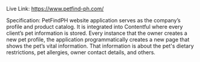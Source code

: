 Live Link: https://www.petfind-ph.com/

Specification: PetFindPH website application serves as the company’s profile and product catalog. It is integrated into Contentful where every client’s pet information is stored. Every instance that the owner creates a new pet profile, the application programmatically creates a new page that shows the pet’s vital information. That information is about the pet's dietary restrictions, pet allergies, owner contact details, and others.

